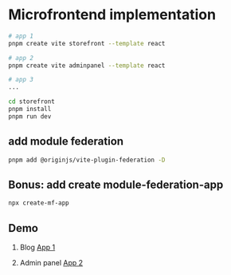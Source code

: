 # Microfrontend implementation

```bash
# app 1
pnpm create vite storefront --template react

# app 2
pnpm create vite adminpanel --template react

# app 3
...
```

```bash
cd storefront
pnpm install
pnpm run dev
```

## add module federation
```bash
pnpm add @originjs/vite-plugin-federation -D
```

## Bonus: add create module-federation-app
```bash
npx create-mf-app
```

## Demo
1. Blog
[App 1](https://mellifluous-cocada-015edf.netlify.app/)

2. Admin panel
[App 2](https://astonishing-dieffenbachia-7f20d2.netlify.app/)